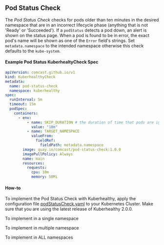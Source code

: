 ## Pod Status Check

The *Pod Status Check* checks for pods older than ten minutes in the desired namespace that are in an incorrect 
lifecycle phase (anything that is not 'Ready' or 'Succeeded').  If a `podStatus` detects a pod down, an alert is shown 
on the status page. When a pod is found to be in error, the exact pod's name will be shown as one of the `Error` 
field's strings.  Set `metadata.namespace` to the intended namespace otherwise this check defaults to the `kube-system`.

#### Example Pod Status KuberhealtyCheck Spec
```yaml
apiVersion: comcast.github.io/v1
kind: KuberhealthyCheck
metadata:
  name: pod-status-check
  namespace: kuberhealthy
spec:
  runInterval: 5m
  timeout: 15m
  podSpec:
    containers:
      - env:
          - name: SKIP_DURATION # the duration of time that pods are ignored for after being created
            value: "10m"
          - name: TARGET_NAMESPACE
            valueFrom:
              fieldRef:
                fieldPath: metadata.namespace
        image: quay.io/comcast/pod-status-check:1.0.0
        imagePullPolicy: Always
        name: main
        resources:
          requests:
            cpu: 10m
            memory: 50Mi
```



#### How-to

To implement the Pod Status Check with Kuberhealthy, apply the configuration file [podStatusCheck.yaml](podStatusCheck.yaml)
to your Kubernetes Cluster.  Make sure that you are using the latest release of Kuberhealthy 2.0.0.

To implement in a single namespace

To implement in multiple namespace

To implement in ALL namespaces


